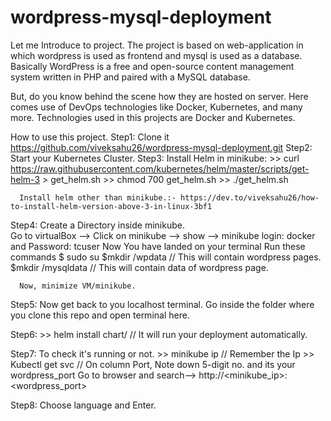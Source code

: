 # wordpress-mysql-deployment
Let me Introduce to project. 
The project is based on web-application in which wordpress is used as frontend and mysql is used as a database.
Basically WordPress is a free and open-source content management system written in PHP and paired with a MySQL database.

But, do you know behind the scene how they are hosted on server.
Here comes use of DevOps technologies like Docker, Kubernetes, and many more.
Technologies used in this projects are Docker and Kubernetes.


How to use this project.
Step1: Clone it https://github.com/viveksahu26/wordpress-mysql-deployment.git
Step2: Start your Kubernetes Cluster.
Step3: Install Helm in minikube: 
       >> curl https://raw.githubusercontent.com/kubernetes/helm/master/scripts/get-helm-3 > get_helm.sh
       >> chmod 700 get_helm.sh
       >> ./get_helm.sh
    
      Install helm other than minikube.:- https://dev.to/viveksahu26/how-to-install-helm-version-above-3-in-linux-3bf1
      
Step4: Create a Directory inside minikube.  
       Go to virtualBox --> Click on minikube --> show --> minikube login: docker  and Password: tcuser
       Now You have landed on your terminal
       Run these commands
       $ sudo su
       $mkdir /wpdata      // This will contain wordpress pages.
       $mkdir /mysqldata   // This will contain data of wordpress page.
       
      Now, minimize VM/minikube.

Step5: Now get back to you localhost terminal.
       Go inside the folder where you clone this repo and open terminal here.

Step6: >> helm install chart/       // It will run your deployment automatically.

Step7: To check it's running or not.
       >> minikube ip         // Remember the Ip
       >> Kubectl get svc     //
          On column Port, Note down 5-digit no. and its your wordpress_port
       Go to browser and search--> http://<minikube_ip>:<wordpress_port>
       
Step8: Choose language and Enter.

       
